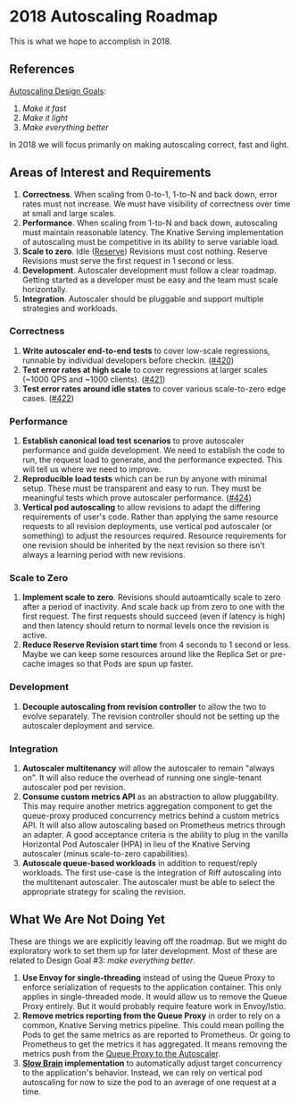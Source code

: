 # 2018 Autoscaling Roadmap

This is what we hope to accomplish in 2018.

## References

[Autoscaling Design Goals](../scaling/DEVELOPMENT.md#design-goals):

1. _Make it fast_
1. _Make it light_
1. _Make everything better_

In 2018 we will focus primarily on making autoscaling correct, fast and light.

## Areas of Interest and Requirements

1. **Correctness**. When scaling from 0-to-1, 1-to-N and back down, error rates
   must not increase. We must have visibility of correctness over time at small
   and large scales.
1. **Performance**. When scaling from 1-to-N and back down, autoscaling must
   maintain reasonable latency. The Knative Serving implementation of
   autoscaling must be competitive in its ability to serve variable load.
1. **Scale to zero**. Idle ([Reserve](../scaling/DEVELOPMENT.md#behavior))
   Revisions must cost nothing. Reserve Revisions must serve the first request
   in 1 second or less.
1. **Development**. Autoscaler development must follow a clear roadmap. Getting
   started as a developer must be easy and the team must scale horizontally.
1. **Integration**. Autoscaler should be pluggable and support multiple
   strategies and workloads.

### Correctness

1. **Write autoscaler end-to-end tests** to cover low-scale regressions,
   runnable by individual developers before checkin.
   ([#420](https://github.com/knative/serving/issues/420))
1. **Test error rates at high scale** to cover regressions at larger scales
   (~1000 QPS and ~1000 clients).
   ([#421](https://github.com/knative/serving/issues/421))
1. **Test error rates around idle states** to cover various scale-to-zero edge
   cases. ([#422](https://github.com/knative/serving/issues/422))

### Performance

1. **Establish canonical load test scenarios** to prove autoscaler performance
   and guide development. We need to establish the code to run, the request load
   to generate, and the performance expected. This will tell us where we need to
   improve.
1. **Reproducible load tests** which can be run by anyone with minimal setup.
   These must be transparent and easy to run. They must be meaningful tests
   which prove autoscaler performance.
   ([#424](https://github.com/knative/serving/pull/424))
1. **Vertical pod autoscaling** to allow revisions to adapt the differing
   requirements of user's code. Rather than applying the same resource requests
   to all revision deployments, use vertical pod autoscaler (or something) to
   adjust the resources required. Resource requirements for one revision should
   be inherited by the next revision so there isn't always a learning period
   with new revisions.

### Scale to Zero

1. **Implement scale to zero**. Revisions should autoamtically scale to zero
   after a period of inactivity. And scale back up from zero to one with the
   first request. The first requests should succeed (even if latency is high)
   and then latency should return to normal levels once the revision is active.
1. **Reduce Reserve Revision start time** from 4 seconds to 1 second or less.
   Maybe we can keep some resources around like the Replica Set or pre-cache
   images so that Pods are spun up faster.

### Development

1. **Decouple autoscaling from revision controller** to allow the two to evolve
   separately. The revision controller should not be setting up the autoscaler
   deployment and service.

### Integration

1. **Autoscaler multitenancy** will allow the autoscaler to remain "always on".
   It will also reduce the overhead of running one single-tenant autoscaler pod
   per revision.
1. **Consume custom metrics API** as an abstraction to allow pluggability. This
   may require another metrics aggregation component to get the queue-proxy
   produced concurrency metrics behind a custom metrics API. It will also allow
   autoscaling based on Prometheus metrics through an adapter. A good acceptance
   criteria is the ability to plug in the vanilla Horizontal Pod Autoscaler
   (HPA) in lieu of the Knative Serving autoscaler (minus scale-to-zero
   capabilities).
1. **Autoscale queue-based workloads** in addition to request/reply workloads.
   The first use-case is the integration of Riff autoscaling into the
   multitenant autoscaler. The autoscaler must be able to select the appropriate
   strategy for scaling the revision.

## What We Are Not Doing Yet

These are things we are explicitly leaving off the roadmap. But we might do
exploratory work to set them up for later development. Most of these are related
to Design Goal #3: _make everything better_.

1. **Use Envoy for single-threading** instead of using the Queue Proxy to
   enforce serialization of requests to the application container. This only
   applies in single-threaded mode. It would allow us to remove the Queue Proxy
   entirely. But it would probably require feature work in Envoy/Istio.
1. **Remove metrics reporting from the Queue Proxy** in order to rely on a
   common, Knative Serving metrics pipeline. This could mean polling the Pods to
   get the same metrics as are reported to Prometheus. Or going to Prometheus to
   get the metrics it has aggregated. It means removing the metrics push from
   the [Queue Proxy to the Autoscaler](../scaling/DEVELOPMENT.md#context).
1. **[Slow Brain](../scaling/DEVELOPMENT.md#slow-brain--fast-brain) implementation**
   to automatically adjust target concurrency to the application's behavior.
   Instead, we can rely on vertical pod autoscaling for now to size the pod to
   an average of one request at a time.
